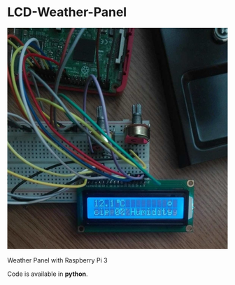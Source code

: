 # LCD-Weather-Panel

![Weather-Panel](https://github.com/GeoPablo/LCD-Weather-Panel/blob/master/img.jpg)

Weather Panel with Raspberry Pi 3 

Code is available in **python**. 
